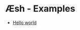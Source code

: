 Æsh - Examples
==============

* [Hello
world](https://github.com/aeshell/examples/tree/master/aesh-hello-world)

